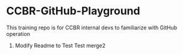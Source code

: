 # CCBR-GitHub-Playground
This training repo is for CCBR internal devs to familiarize with GitHub operation

1. Modify Readme to Test
  Test merge2
